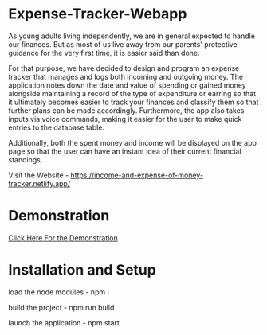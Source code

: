 # Expense-Tracker-Webapp

As young adults living independently, we are in general expected to handle our finances. But as most of us live away from our parents' protective guidance for the very first time, it is easier said than done. 

For that purpose, we have decided to design and program an expense tracker that manages and logs both incoming and outgoing money. The application notes down the date and value of spending or gained money alongside maintaining a record of the type of expenditure or earring so that it ultimately becomes easier to track your finances and classify them so that further plans can be made accordingly. Furthermore, the app also takes inputs via voice commands, making it easier for the user to make quick entries to the database table. 

Additionally, both the spent money and income will be displayed on the app page so that the user can have an instant idea of their current financial standings.




Visit the Website - https://income-and-expense-of-money-tracker.netlify.app/

# Demonstration 
[Click Here For the Demonstration](https://drive.google.com/file/d/1FhhOIr7NrYwmgjoM9bSflbL8QqdxSH1u/view?usp=sharing)

# Installation and Setup 

load the node modules -
npm i

build the project - 
npm run build

launch the application - 
npm start 
